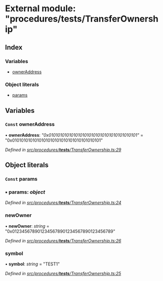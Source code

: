 # External module: "procedures/**tests**/TransferOwnership"

## Index

### Variables

- [ownerAddress](_procedures___tests___transferownership_.md#const-owneraddress)

### Object literals

- [params](_procedures___tests___transferownership_.md#const-params)

## Variables

### `Const` ownerAddress

• **ownerAddress**: _"0x0101010101010101010101010101010101010101"_ = "0x0101010101010101010101010101010101010101"

_Defined in [src/procedures/**tests**/TransferOwnership.ts:29](https://github.com/PolymathNetwork/polymath-sdk/blob/660aba8/src/procedures/__tests__/TransferOwnership.ts#L29)_

## Object literals

### `Const` params

### ▪ **params**: _object_

_Defined in [src/procedures/**tests**/TransferOwnership.ts:24](https://github.com/PolymathNetwork/polymath-sdk/blob/660aba8/src/procedures/__tests__/TransferOwnership.ts#L24)_

### newOwner

• **newOwner**: _string_ = "0x0123456789012345678901234567890123456789"

_Defined in [src/procedures/**tests**/TransferOwnership.ts:26](https://github.com/PolymathNetwork/polymath-sdk/blob/660aba8/src/procedures/__tests__/TransferOwnership.ts#L26)_

### symbol

• **symbol**: _string_ = "TEST1"

_Defined in [src/procedures/**tests**/TransferOwnership.ts:25](https://github.com/PolymathNetwork/polymath-sdk/blob/660aba8/src/procedures/__tests__/TransferOwnership.ts#L25)_
